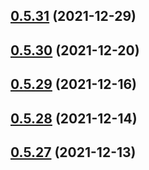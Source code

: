 ## [0.5.31](https://github.com/vegaprotocol/token-frontend/compare/0.5.30...0.5.31) (2021-12-29)



## [0.5.30](https://github.com/vegaprotocol/token-frontend/compare/0.5.29...0.5.30) (2021-12-20)



## [0.5.29](https://github.com/vegaprotocol/token-frontend/compare/0.5.28...0.5.29) (2021-12-16)



## [0.5.28](https://github.com/vegaprotocol/token-frontend/compare/0.5.27...0.5.28) (2021-12-14)



## [0.5.27](https://github.com/vegaprotocol/token-frontend/compare/0.5.26...0.5.27) (2021-12-13)



